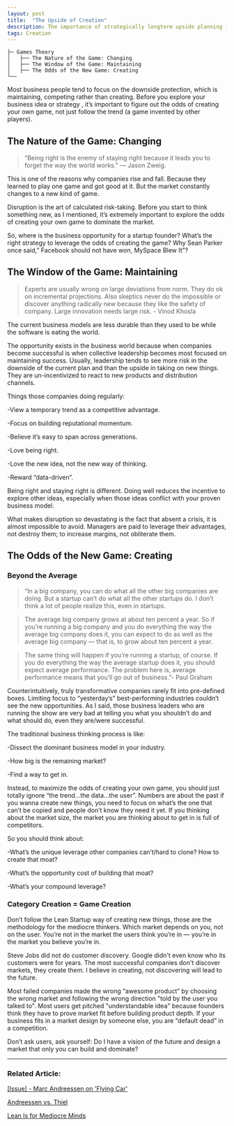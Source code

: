 ```yaml
---
layout: post
title:  "The Upside of Creation"
description: The importance of strategically longterm upside planning is hugely underestimated
tags: Creation
---
```



```
├─ Games Theory
│   ├── The Nature of the Game: Changing
│   ├── The Window of the Game: Maintaining
│   ├── The Odds of the New Game: Creating
└── 

```

Most business people tend to focus on the downside protection, which is maintaining, competing rather than creating. Before you explore your business idea or strategy , it’s important to figure out the odds of creating your own game, not just follow the trend (a game invented by other players). 

## The Nature of the Game: Changing

> “Being right is the enemy of staying right because it leads you to forget the way the world works.” — Jason Zweig.

This is one of the reasons why companies rise and fall. Because they learned to play one game and got good at it. But the market constantly changes to a new kind of game.

Disruption is the art of calculated risk-taking. Before you start to think something new, as I mentioned, it’s extremely important to explore the odds of creating your own game to dominate the market.

So, where is the business opportunity for a startup founder? What’s the right strategy to leverage the odds of creating the game? Why Sean Parker once said,” Facebook should not have won, MySpace Blew It”?

## The Window of the Game: Maintaining

> Experts are usually wrong on large deviations from norm. They do ok on incremental projections. Also skeptics never do the impossible or discover anything radically new because they like the safety of company. Large innovation needs large risk. - Vinod Khosla

The current business models are less durable than they used to be while the software is eating the world.

The opportunity exists in the business world because when companies become successful is when collective leadership becomes most focused on maintaining success. Usually, leadership tends to see more risk in the downside of the current plan and than the upside in taking on new things. They are un-incentivized to react to new products and distribution channels.

Things those companies doing regularly:

-View a temporary trend as a competitive advantage.

-Focus on building reputational momentum.

-Believe it’s easy to span across generations.

-Love being right.

-Love the new idea, not the new way of thinking.

-Reward  “data-driven”.

Being right and staying right is different. Doing well reduces the incentive to explore other ideas, especially when those ideas conflict with your proven business model.

What makes disruption so devastating is the fact that absent a crisis, it is almost impossible to avoid. Managers are paid to leverage their advantages, not destroy them; to increase margins, not obliterate them.

## The Odds of the New Game: Creating

### Beyond the Average

> “In a big company, you can do what all the other big companies are doing. But a startup can’t do what all the other startups do. I don’t think a lot of people realize this, even in startups.

> The average big company grows at about ten percent a year. So if you’re running a big company and you do everything the way the average big company does it, you can expect to do as well as the average big company — that is, to grow about ten percent a year.

> The same thing will happen if you’re running a startup, of course. If you do everything the way the average startup does it, you should expect average performance. The problem here is, average performance means that you’ll go out of business.”- Paul Graham

Counterintuitively, truly transformative companies rarely fit into pre-defined boxes. Limiting focus to “yesterday’s” best-performing industries couldn’t see the new opportunities. As I said, those business leaders who are running the show are very bad at telling you what you shouldn’t do and what should do, even they are/were successful.

The traditional business thinking process is like:

-Dissect the dominant business model in your industry.

-How big is the remaining market?

-Find a way to get in.

Instead, to maximize the odds of creating your own game, you should just totally ignore “the trend...the data…the user”. Numbers are about the past if you wanna create new things, you need to focus on what’s the one that can’t be copied and people don’t know they need it yet. If you thinking about the market size, the market you are thinking about to get in is full of competitors.

So you should think about:

-What’s the unique leverage other companies can’t/hard to clone? How to create that moat?

-What’s the opportunity cost of building that moat?

-What’s your compound leverage?

### Category Creation = Game Creation

Don’t follow the Lean Startup way of creating new things, those are the methodology for the mediocre thinkers. Which market depends on you, not on the user. You’re not in the market the users think you’re in — you’re in the market you believe you’re in. 

Steve Jobs did not do customer discovery. Google didn't even know who its customers were for years. The most successful companies don't discover markets, they create them. I believe in creating, not discovering will lead to the future.

Most failed companies made the wrong “awesome product” by choosing the wrong market and following the wrong direction "told by the user you talked to". Most users get pitched "understandable idea" because founders think they have to prove market fit before building product depth. If your business fits in a market design by someone else, you are “default dead” in a competition. 

Don’t ask users, ask yourself: Do I have a vision of the future and design a market that only you can build and dominate?
 
--- 

### Related Article: 

[[Issue] - Marc Andreessen on 'Flying Car'](https://allenleein.github.io/2020/03/11/pmarca-flying-car.html)

[Andreessen vs. Thiel](https://allenleein.github.io/2019/06/12/games2.html)

[Lean Is for Mediocre Minds](https://allenleein.github.io/2019/12/06/lean-mediocre.html)